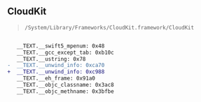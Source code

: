 ## CloudKit

> `/System/Library/Frameworks/CloudKit.framework/CloudKit`

```diff

   __TEXT.__swift5_mpenum: 0x48
   __TEXT.__gcc_except_tab: 0xb10c
   __TEXT.__ustring: 0x78
-  __TEXT.__unwind_info: 0xca70
+  __TEXT.__unwind_info: 0xc988
   __TEXT.__eh_frame: 0x91a0
   __TEXT.__objc_classname: 0x3ac8
   __TEXT.__objc_methname: 0x3bfbe

```
